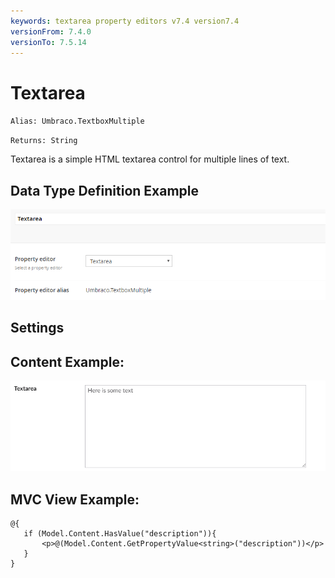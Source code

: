 ```yaml
---
keywords: textarea property editors v7.4 version7.4
versionFrom: 7.4.0
versionTo: 7.5.14
---
```


# Textarea

`Alias: Umbraco.TextboxMultiple`

`Returns: String`

Textarea is a simple HTML textarea control for multiple lines of text.

## Data Type Definition Example

![Textarea Data Type Definition](images/textarea/7/textarea-setup.png)


## Settings

## Content Example:

![Textarea Content Example](images/textarea/7/textarea-content.png)


## MVC View Example:

	@{
	   if (Model.Content.HasValue("description")){
	       <p>@(Model.Content.GetPropertyValue<string>("description"))</p>
	   }
	}
